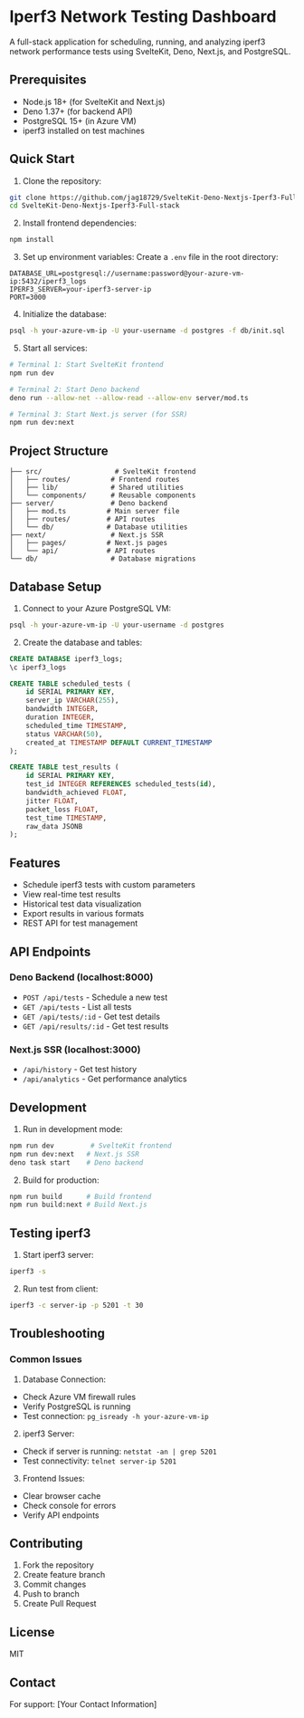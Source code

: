 # Iperf3 Network Testing Dashboard

A full-stack application for scheduling, running, and analyzing iperf3 network performance tests using SvelteKit, Deno, Next.js, and PostgreSQL.

## Prerequisites

- Node.js 18+ (for SvelteKit and Next.js)
- Deno 1.37+ (for backend API)
- PostgreSQL 15+ (in Azure VM)
- iperf3 installed on test machines

## Quick Start

1. Clone the repository:
```bash
git clone https://github.com/jag18729/SvelteKit-Deno-Nextjs-Iperf3-Full-stack.git
cd SvelteKit-Deno-Nextjs-Iperf3-Full-stack
```

2. Install frontend dependencies:
```bash
npm install
```

3. Set up environment variables:
Create a `.env` file in the root directory:
```env
DATABASE_URL=postgresql://username:password@your-azure-vm-ip:5432/iperf3_logs
IPERF3_SERVER=your-iperf3-server-ip
PORT=3000
```

4. Initialize the database:
```bash
psql -h your-azure-vm-ip -U your-username -d postgres -f db/init.sql
```

5. Start all services:
```bash
# Terminal 1: Start SvelteKit frontend
npm run dev

# Terminal 2: Start Deno backend
deno run --allow-net --allow-read --allow-env server/mod.ts

# Terminal 3: Start Next.js server (for SSR)
npm run dev:next
```

## Project Structure

```
├── src/                  # SvelteKit frontend
│   ├── routes/          # Frontend routes
│   ├── lib/             # Shared utilities
│   └── components/      # Reusable components
├── server/              # Deno backend
│   ├── mod.ts          # Main server file
│   ├── routes/         # API routes
│   └── db/             # Database utilities
├── next/                # Next.js SSR
│   ├── pages/          # Next.js pages
│   └── api/            # API routes
└── db/                  # Database migrations
```

## Database Setup

1. Connect to your Azure PostgreSQL VM:
```bash
psql -h your-azure-vm-ip -U your-username -d postgres
```

2. Create the database and tables:
```sql
CREATE DATABASE iperf3_logs;
\c iperf3_logs

CREATE TABLE scheduled_tests (
    id SERIAL PRIMARY KEY,
    server_ip VARCHAR(255),
    bandwidth INTEGER,
    duration INTEGER,
    scheduled_time TIMESTAMP,
    status VARCHAR(50),
    created_at TIMESTAMP DEFAULT CURRENT_TIMESTAMP
);

CREATE TABLE test_results (
    id SERIAL PRIMARY KEY,
    test_id INTEGER REFERENCES scheduled_tests(id),
    bandwidth_achieved FLOAT,
    jitter FLOAT,
    packet_loss FLOAT,
    test_time TIMESTAMP,
    raw_data JSONB
);
```

## Features

- Schedule iperf3 tests with custom parameters
- View real-time test results
- Historical test data visualization
- Export results in various formats
- REST API for test management

## API Endpoints

### Deno Backend (localhost:8000)
- `POST /api/tests` - Schedule a new test
- `GET /api/tests` - List all tests
- `GET /api/tests/:id` - Get test details
- `GET /api/results/:id` - Get test results

### Next.js SSR (localhost:3000)
- `/api/history` - Get test history
- `/api/analytics` - Get performance analytics

## Development

1. Run in development mode:
```bash
npm run dev         # SvelteKit frontend
npm run dev:next   # Next.js SSR
deno task start    # Deno backend
```

2. Build for production:
```bash
npm run build      # Build frontend
npm run build:next # Build Next.js
```

## Testing iperf3

1. Start iperf3 server:
```bash
iperf3 -s
```

2. Run test from client:
```bash
iperf3 -c server-ip -p 5201 -t 30
```

## Troubleshooting

### Common Issues

1. Database Connection:
- Check Azure VM firewall rules
- Verify PostgreSQL is running
- Test connection: `pg_isready -h your-azure-vm-ip`

2. iperf3 Server:
- Check if server is running: `netstat -an | grep 5201`
- Test connectivity: `telnet server-ip 5201`

3. Frontend Issues:
- Clear browser cache
- Check console for errors
- Verify API endpoints

## Contributing

1. Fork the repository
2. Create feature branch
3. Commit changes
4. Push to branch
5. Create Pull Request

## License

MIT

## Contact

For support: [Your Contact Information]